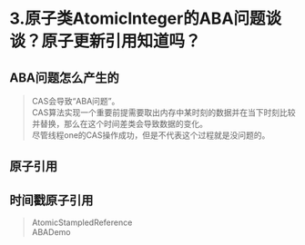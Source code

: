 # 3.原子类Atomiclnteger的ABA问题谈谈？原子更新引用知道吗？

## ABA问题怎么产生的

> CAS会导致“ABA问题”。  
> CAS算法实现一个重要前提需要取出内存中某时刻的数据并在当下时刻比较并替换，那么在这个时间差类会导致数据的变化。  
> 尽管线程one的CAS操作成功，但是不代表这个过程就是没问题的。

## 原子引用

## 时间戳原子引用

> AtomicStampledReference  
> ABADemo

